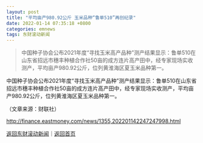 ```yaml
---
layout: post
title: "平均亩产980.92公斤 玉米品种“鲁单510”再创纪录"
date: 2022-01-14 07:35:18 +0800
categories: emnews
tags: 东财滚动新闻
---
```

> 中国种子协会公布2021年度“寻找玉米高产品种”测产结果显示：鲁单510在山东省招远市穗丰种植合作社50亩的成方连片高产田中，经专家现场实收测产，平均亩产980.92公斤，位列黄淮海区夏玉米品种第一。

<p>中国种子协会公布2021年度“寻找玉米高产品种”测产结果显示：鲁单510在山东省招远市穗丰种植合作社50亩的成方连片高产田中，经专家现场实收测产，平均亩产980.92公斤，位列黄淮海区夏玉米品种第一。</p><p class="em_media">（文章来源：财联社）</p>

<http://finance.eastmoney.com/news/1355,202201142247247998.html>

[返回东财滚动新闻](//finews.withounder.com/emnews/)｜[返回首页](//finews.withounder.com/)